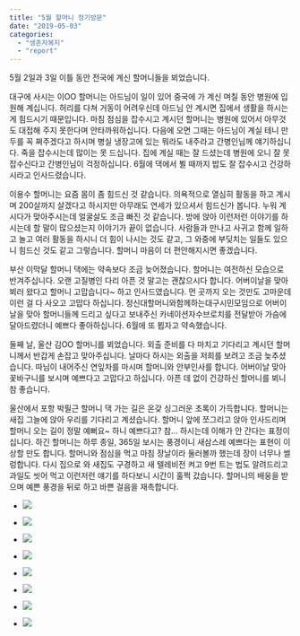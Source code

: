 ```yaml
---
title: "5월 할머니 정기방문"
date: "2019-05-03"
categories: 
  - "생존자복지"
  - "report"
---
```


5월 2일과 3일 이틀 동안 전국에 계신 할머니들을 뵈었습니다.

대구에 사시는 이OO 할머니는 아드님이 일이 있어 중국에 가 계신 며칠 동안 병원에 입원해 계십니다. 허리를 다쳐 거동이 어려우신데 아드님 안 계시면 집에서 생활을 하시는 게 힘드시기 때문입니다. 마침 점심을 잡수시고 계시던 할머니는 병원에 있어서 아무것도 대접해 주지 못한다며 안타까워하십니다. 다음에 오면 그때는 아드님이 계실 테니 만두를 꼭 쪄주겠다고 하시며 병실 냉장고에 있는 뭐라도 내주라고 간병인님께 얘기하십니다. 죽을 잡수시는데 많이는 못 드십니다. 집에 계실 때는 잘 드셨는데 병원에 오니 잘 못 잡수신다고 간병인님이 걱정하십니다. 6월에 댁에서 뵐 때까지 밥도 잘 잡수시고 건강하시라고 인사드렸습니다.

이용수 할머니는 요즘 몸이 좀 힘드신 것 같습니다. 의욕적으로 열심히 활동을 하고 계시며 200살까지 살겠다고 하시지만 아무래도 연세가 있으셔서 힘드신가 봅니다. 누워 계시다가 맞아주시는데 얼굴살도 조금 빠진 것 같습니다. 방에 앉아 이런저런 이야기를 하시는데 할 말이 많으셨는지 이야기가 끝이 없습니다. 사람들과 만나고 사귀고 함께 일하고 놀고 여러 활동을 하시니 더 힘이 나시는 것도 같고, 그 와중에 부딪치는 일들도 있으니 힘드신 것도 같고 그렇습니다. 할머니 마음이 더 편안해지시면 좋겠습니다.

부산 이막달 할머니 댁에는 약속보다 조금 늦어졌습니다. 할머니는 여전하신 모습으로 반겨주십니다. 오랜 고질병인 다리 아픈 것 말고는 괜찮으시다 합니다. 어버이날을 맞아 뵈러 왔다고 할머니 고맙습니다~ 하고 인사드였습니다. 먼 곳까지 오는 것만도 고마운데 이런 걸 다 사오고 고맙다 하십니다. 정신대할머니와함께하는대구시민모임으로 어버이날을 맞아 할머니들께 드리고 싶다고 보내주신 카네이션자수브로치를 전달받아 가슴에 달아드렸더니 예쁘다 좋아하십니다. 6월에 또 뵙자고 약속했습니다.

둘째 날, 울산 김OO 할머니를 뵈었습니다. 외출 준비를 다 마치고 기다리고 계시던 할머니께서 반갑게 손잡고 맞아주십니다. 날마다 하시는 외출을 저희를 보려고 조금 늦추셨습니다. 따님이 내어주신 연잎차를 마시며 할머니와 안부인사를 합니다. 어버이날 맞아 꽃바구니를 보시며 예쁘다고 고맙다고 하십니다. 아픈 데 없이 건강하신 할머니를 뵈니 참 좋습니다.

울산에서 포항 박필근 할머니 댁 가는 길은 온갖 싱그러운 초록이 가득합니다. 할머니는 새집 그늘에 앉아 우리를 기다리고 계셨습니다. 할머니 앞에 쪼그리고 앉아 인사드리며 할머니 오는 길이 정말 예뻐요~ 하니 예쁘다고? 참... 하시는데 이해가 안 간다는 표정이십니다. 하긴 할머니는 하루 종일, 365일 보시는 풍경이니 새삼스레 예쁘다는 표현이 이상할 만도 합니다. 할머니와 점심을 먹고 마침 장날이라 둘러볼까 했는데 장이 너무나 썰렁합니다. 다시 집으로 와 새집도 구경하고 새 텔레비전 켜고 9번 트는 법도 알려드리고 과일도 씻어 먹고 이런저런 얘기를 하다보니 시간이 훌쩍 갔습니다. 할머니의 배웅을 받으며 예쁜 풍경을 뒤로 하고 바쁜 걸음을 재촉합니다.

- ![](https://r2.womenandwar.net/2019/05/59129488_2631911530183591_5101302793998696448_n.jpg)
    
- ![](https://r2.womenandwar.net/2019/05/59295712_2631911603516917_1041578544792076288_n.jpg)
    
- ![](https://r2.womenandwar.net/2019/05/59386298_2631911286850282_7630158436709171200_n.jpg)
    
- ![](https://r2.womenandwar.net/2019/05/59670333_2631911400183604_1306556663787945984_n.jpg)
    
- ![](https://r2.womenandwar.net/2019/05/59673437_2631911740183570_9173578436587814912_n.jpg)
    
- ![](https://r2.womenandwar.net/2019/05/59892672_2631911810183563_9172649379327115264_n.jpg)
    
- ![](https://r2.womenandwar.net/2019/05/59957130_2631911223516955_5894575548398567424_n.jpg)
    
- ![](https://r2.womenandwar.net/2019/05/60028118_2631911650183579_5663780451341303808_n.jpg)
